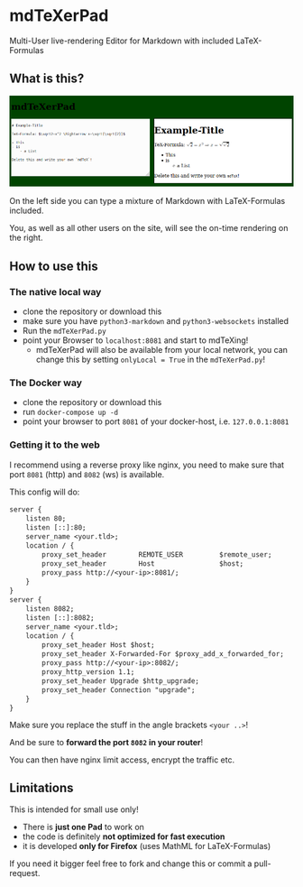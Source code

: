 # mdTeXerPad
Multi-User live-rendering Editor for Markdown with included LaTeX-Formulas

## What is this?

![Screenshot of mdTeXerPad](mdTeXerPad.png)

On the left side you can type a mixture of Markdown with LaTeX-Formulas included.

You, as well as all other users on the site, will see the on-time rendering on the right.

## How to use this

### The native local way

- clone the repository or download this
- make sure you have `python3-markdown` and `python3-websockets` installed
- Run the `mdTeXerPad.py`
- point your Browser to `localhost:8081` and start to mdTeXing!
    - mdTeXerPad will also be available from your local network, you can change this by setting `onlyLocal = True` in the `mdTeXerPad.py`!

### The Docker way

- clone the repository or download this
- run `docker-compose up -d`
- point your browser to port `8081` of your docker-host, i.e. `127.0.0.1:8081`

### Getting it to the web

I recommend using a reverse proxy like nginx, you need to make sure that port `8081` (http) and `8082` (ws) is available.

This config will do:

```
server {
    listen 80;
    listen [::]:80;
    server_name <your.tld>;
    location / {
        proxy_set_header        REMOTE_USER         $remote_user;
        proxy_set_header        Host                $host;
        proxy_pass http://<your-ip>:8081/;
    }
}
server {
    listen 8082;
    listen [::]:8082;
    server_name <your.tld>;
    location / {
        proxy_set_header Host $host;
        proxy_set_header X-Forwarded-For $proxy_add_x_forwarded_for;
        proxy_pass http://<your-ip>:8082/;
        proxy_http_version 1.1;
        proxy_set_header Upgrade $http_upgrade;
        proxy_set_header Connection "upgrade";
    }
}
```

Make sure you replace the stuff in the angle brackets `<your ..>`!

And be sure to **forward the port `8082` in your router**!

You can then have nginx limit access, encrypt the traffic etc.

## Limitations

This is intended for small use only!

- There is **just one Pad** to work on
- the code is definitely **not optimized for fast execution**
- it is developed **only for Firefox** (uses MathML for LaTeX-Formulas)

If you need it bigger feel free to fork and change this or commit a pull-request.
